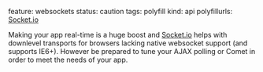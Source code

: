 feature: websockets
status: caution
tags: polyfill 
kind: api
polyfillurls: [Socket.io](http://socket.io/)

Making your app real-time is a huge boost and [Socket.io](http://socket.io/) helps with downlevel transports for browsers lacking native websocket support (and supports IE6+). However be prepared to tune your AJAX polling or Comet in order to meet the needs of your app.
